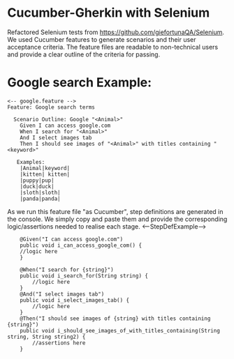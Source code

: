 # Cucumber-Gherkin with Selenium

Refactored Selenium tests from https://github.com/giefortunaQA/Selenium. We used Cucumber features to generate scenarios and their user acceptance criteria.
The feature files are readable to non-technical users and provide a clear outline of the criteria for passing. 

# Google search Example:
```
<-- google.feature -->
Feature: Google search terms

  Scenario Outline: Google "<Animal>"
    Given I can access google.com
    When I search for "<Animal>"
    And I select images tab
    Then I should see images of "<Animal>" with titles containing "<keyword>"
    
   Examples:
	|Animal|keyword|
	|kitten| kitten|
	|puppy|pup|
	|duck|duck|
	|sloth|sloth|
	|panda|panda|
 ```
 
 As we run this feature file "as Cucumber", step definitions are generated in the console. We simply copy and paste them and provide the corresponding logic/assertions needed to realise each stage.
<--StepDefExample-->
```
	@Given("I can access google.com")
	public void i_can_access_google_com() {
    //logic here
	}

	@When("I search for {string}")
	public void i_search_for(String string) {
		//logic here
	}
	@And("I select images tab")
	public void i_select_images_tab() {
	    //logic here
	}
	@Then("I should see images of {string} with titles containing {string}")
	public void i_should_see_images_of_with_titles_containing(String string, String string2) {
		//assertions here
	}
 ```

